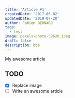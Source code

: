 ```yaml
---
title: 'Article #1'
createdDate: '2017-05-02'
updatedDate: '2019-07-20'
author: Fabien BERNARD
tags:
  - test
image: pexels-photo-59628.jpeg
draft: false
description: bbb
---
```


My awesome article

## TODO

-   [x] Replace image
-   [ ] Write an awesome article
